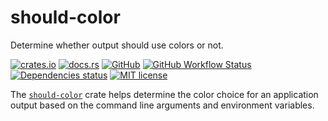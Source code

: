 # should-color

Determine whether output should use colors or not.

[![crates.io](https://img.shields.io/crates/v/should-color?logo=rust)](https://crates.io/crates/should-color)
[![docs.rs](https://img.shields.io/docsrs/should-color?logo=docsdotrs)](https://docs.rs/should-color)
[![GitHub](https://img.shields.io/static/v1?label=github&message=FedericoStra/should-color&color=brightgreen&logo=github)](https://github.com/FedericoStra/should-color)
[![GitHub Workflow Status](https://img.shields.io/github/workflow/status/FedericoStra/should-color/Rust?logo=githubactions&logoColor=white)](https://github.com/FedericoStra/should-color/actions/workflows/rust.yml)
[![Dependencies status](https://deps.rs/repo/github/FedericoStra/should-color/status.svg)](https://deps.rs/repo/github/FedericoStra/should-color)
[![MIT license](https://img.shields.io/crates/l/should-color)](https://choosealicense.com/licenses/mit/)

The [`should-color`](https://crates.io/crates/should-color) crate helps determine the color choice for an application output based on the command line arguments and environment variables.
